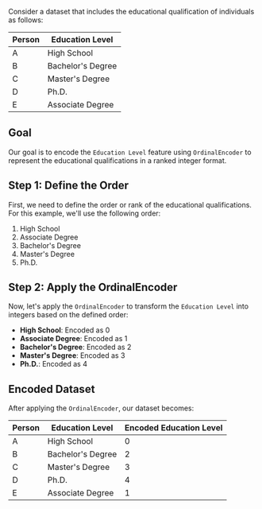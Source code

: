 Consider a dataset that includes the educational qualification of individuals as follows:

| Person | Education Level   |
|--------|-------------------|
| A      | High School       |
| B      | Bachelor's Degree |
| C      | Master's Degree   |
| D      | Ph.D.             |
| E      | Associate Degree  |

## Goal

Our goal is to encode the `Education Level` feature using `OrdinalEncoder` to represent the educational qualifications in a ranked integer format.

## Step 1: Define the Order

First, we need to define the order or rank of the educational qualifications. For this example, we'll use the following order:

1. High School
2. Associate Degree
3. Bachelor's Degree
4. Master's Degree
5. Ph.D.

## Step 2: Apply the OrdinalEncoder

Now, let's apply the `OrdinalEncoder` to transform the `Education Level` into integers based on the defined order:

- **High School**: Encoded as 0
- **Associate Degree**: Encoded as 1
- **Bachelor's Degree**: Encoded as 2
- **Master's Degree**: Encoded as 3
- **Ph.D.**: Encoded as 4

## Encoded Dataset

After applying the `OrdinalEncoder`, our dataset becomes:

| Person | Education Level | Encoded Education Level |
|--------|-----------------|-------------------------|
| A      | High School     | 0                       |
| B      | Bachelor's Degree | 2                   |
| C      | Master's Degree | 3                       |
| D      | Ph.D.           | 4                       |
| E      | Associate Degree| 1                       |